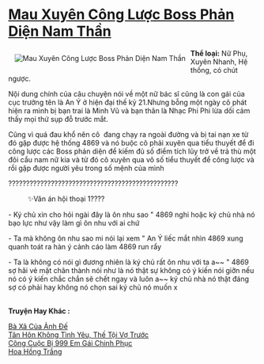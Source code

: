 <a href="https://utruyen.com/mau-xuyen-cong-luoc-boss-phan-dien-nam-than/18853/" title="Mau Xuyên Công Lược Boss Phản Diện Nam Thần"><h1>Mau Xuyên Công Lược Boss Phản Diện Nam Thần</h1></a><div style="display:table"><img align="right" style="float: left; padding: 10px;" src="https://utruyen.com/images/story/200x260/mau-xuyen-cong-luoc-boss-phan-dien-nam-than.jpg" alt="Mau Xuyên Công Lược Boss Phản Diện Nam Thần"><b>Thể loại:</b> Nữ Phụ, Xuyên Nhanh, Hệ thống, có chút ngược.<p></p>Nội dung chính của câu chuyện nói về một nữ bác sĩ cũng là con gái của cục trưởng tên là An Ý ở hiện đại thế kỷ 21.Nhưng bỗng một ngày cô phát hiện ra mình bị bạn trai là Minh Vũ và bạn thân là Nhạc Phi Phi lừa dối cảm thấy mọi thứ sụp đỗ trước mắt. <p></p>Cũng vì quá đau khổ nên cô  đang chạy ra ngoài đường và bị tai nạn xe từ đó gặp được hệ thống 4869 và nó buộc cô phải xuyên qua tiểu thuyết để đi công lược các Boss phản diện để kiếm đủ số điểm tích lũy trở về trả thù một đôi cẩu nam nữ kia và từ đó cô xuyên qua vô số tiểu thuyết để công lược và rồi gặp được người yêu trong số mệnh của mình<p></p> ????️????️????️????️????️????️????️????️????️????️????️????️<p></p>           ✨Văn án hội thoại 1????<p></p>- Ký chủ xin cho hỏi ngài đây là ôn nhu sao " 4869 nghi hoặc ký chủ nhà nó bạo lực như vậy làm gì ôn nhu với ai chứ<p></p>- Ta mà không ôn nhu sao mi nói lại xem " An Ý liếc mắt nhìn 4869 xung quanh toát ra hàn ý cảnh cáo làm 4869 run rẩy<p></p>- Ta là không có nói gì đương nhiên là ký chủ rất ôn nhu với ta a~~ " 4869 sợ hãi vẻ mặt chân thành nói như là nó thật sự không có ý kiến nói giỡn nếu nó có ý kiến chắc chắn sẽ chết ngay và luôn a~~ ký chủ nhà nó thật đáng sợ có phải hay không nó chọn sai ký chủ nó muốn x</div><p><br><b>Truyện Hay Khác :</b></p><a href="https://utruyen.com/ba-xa-cua-anh-de/18976/" alt="Bà Xã Của Ảnh Đế">Bà Xã Của Ảnh Đế</a><br/><a href="https://truyenhot2019.blogspot.com/2019/12/tan-hon-khong-tinh-yeu-the-toi-vo-truoc.html" alt="Tân Hôn Không Tình Yêu, Thế Tội Vợ Trước">Tân Hôn Không Tình Yêu, Thế Tội Vợ Trước</a><br/><a href="https://www.flickr.com/photos/183745219@N08/49213842206/" alt="Công Cuộc Bị 999 Em Gái Chinh Phục">Công Cuộc Bị 999 Em Gái Chinh Phục</a><br/><a href="https://www.pinterest.com/pin/669629038333247114" alt="Hoa Hồng Trắng">Hoa Hồng Trắng</a><br/>